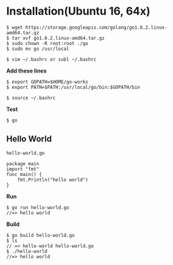 # Installation(Ubuntu 16, 64x)

	$ wget https://storage.googleapis.com/golang/go1.6.2.linux-amd64.tar.gz
	$ tar xvf go1.6.2.linux-amd64.tar.gz 
	$ sudo chown -R root:root ./go
	$ sudo mv go /usr/local

	$ vim ~/.bashrc or subl ~/.bashrc

**Add these lines**

	$ export GOPATH=$HOME/go-works
	$ export PATH=$PATH:/usr/local/go/bin:$GOPATH/bin

	$ source ~/.bashrc

**Test**
	
	$ go

## Hello World

`hello-world.go`

	package main
	import "fmt"
	func main() {
	    fmt.Println("hello world")
	}

**Run**
	
	$ go run hello-world.go
	//=> hello world

**Build**
	
	$ go build hello-world.go
	$ ls
	// => hello-world hello-world.go
	$ ./hello-world
	//=> hello world
